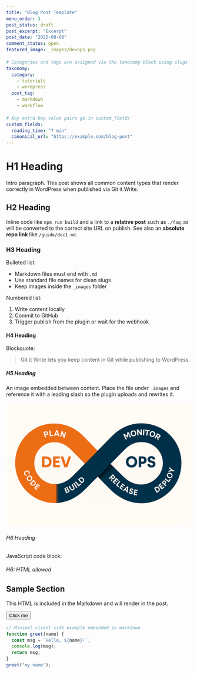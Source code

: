```yaml
---
title: "Blog Post Template"
menu_order: 3
post_status: draft
post_excerpt: "Excerpt"
post_date: "2025-08-08"
comment_status: open
featured_image: _images/devops.png

# Categories and tags are assigned via the taxonomy block using slugs
taxonomy:
  category:
    - tutorials
    - wordpress
  post_tag:
    - markdown
    - workflow

# Any extra key value pairs go in custom_fields
custom_fields:
  reading_time: "7 min"
  canonical_url: "https://example.com/blog-post"
---
```


# H1 Heading
Intro paragraph. This post shows all common content types that render correctly in WordPress when published via Git it Write.

## H2 Heading
Inline code like `npm run build` and a link to a **relative post** such as `./faq.md` will be converted to the correct site URL on publish. See also an **absolute repo link** like `/guide/doc1.md`.  

### H3 Heading
Bulleted list:
- Markdown files must end with `.md`
- Use standard file names for clean slugs
- Keep images inside the `_images` folder

Numbered list:
1. Write content locally
2. Commit to GitHub
3. Trigger publish from the plugin or wait for the webhook

#### H4 Heading
Blockquote:
> Git it Write lets you keep content in Git while publishing to WordPress.

##### H5 Heading
An image embedded between content. Place the file under `_images` and reference it with a leading slash so the plugin uploads and rewrites it.

![Architecture overview](/_images/devops.png "High level flow")

###### H6 Heading
JavaScript code block:

###### H6: HTML allowed

<section id="example">
  <h2>Sample Section</h2>
  <p>This HTML is included in the Markdown and will render in the post.</p>
  <button type="button" onclick="alert('Hello!')">Click me</button>
</section>


```js
// Minimal client side example embedded in markdown
function greet(name) {
  const msg = `Hello, ${name}!`;
  console.log(msg);
  return msg;
}
greet("my name");
